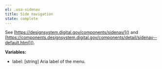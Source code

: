 ```yaml
---
el: .usa-sidenav
title: Side navigation
state: complete
---
```

See [https://designsystem.digital.gov/components/sidenav/]() and
[https://components.designsystem.digital.gov/components/detail/sidenav--default.html]().

__Variables:__
* label: [string] Aria label of the menu.
